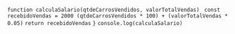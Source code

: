```function calculaSalario(qtdeCarrosVendidos, valorTotalVendas) ```
```const recebidoVendas = 2000 (qtdeCarrosVendidos * 100) + (valorTotalVendas * 0.05)```
```return recebidoVendas```
```}```
```console.log(calculaSalario)```
